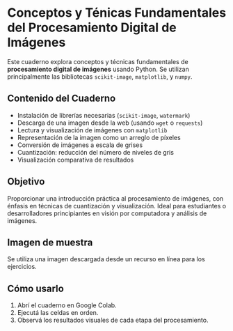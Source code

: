 # Conceptos y Ténicas Fundamentales del Procesamiento Digital de Imágenes

Este cuaderno explora conceptos y técnicas fundamentales de **procesamiento digital de imágenes** usando Python. 
Se utilizan principalmente las bibliotecas `scikit-image`, `matplotlib`, y `numpy`.

## Contenido del Cuaderno

- Instalación de librerías necesarias (`scikit-image`, `watermark`)
- Descarga de una imagen desde la web (usando `wget` o `requests`)
- Lectura y visualización de imágenes con `matplotlib`
- Representación de la imagen como un arreglo de píxeles
- Conversión de imágenes a escala de grises
- Cuantización: reducción del número de niveles de gris
- Visualización comparativa de resultados

## Objetivo

Proporcionar una introducción práctica al procesamiento de imágenes, con énfasis en técnicas de cuantización 
y visualización. Ideal para estudiantes o desarrolladores principiantes en visión por computadora y análisis de imágenes.

## Imagen de muestra

Se utiliza una imagen descargada desde un recurso en línea para los ejercicios.

## Cómo usarlo

1. Abrí el cuaderno en Google Colab.
2. Ejecutá las celdas en orden.
3. Observá los resultados visuales de cada etapa del procesamiento.
